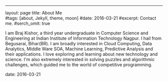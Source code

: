 ---
layout: page
title: About Me  
#tags: [about, Jekyll, theme, moon]
#date: 2016-03-21
#excerpt:    Contact me.
#serch_omit: true

I am Braj Kishor, a third year undergraduate in Computer Science and Engineering at Indian Institute of Information Technology Nagpur. I hail from Begusarai, Bihar(BR). I am broadly interested in Cloud Computing, Data Analytics, Middle Ware SOA, Machine Learning, Predictive Analysis and their applications. I love exploring and learning about new technology and science. I'm also extremely interested in solving puzzles and algorithmic challenges, which guided me to the world of competitive programming.

date: 2016-03-21
